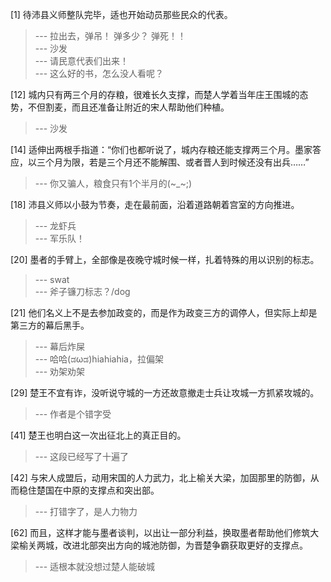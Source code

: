 
[1] 待沛县义师整队完毕，适也开始动员那些民众的代表。
>--- 拉出去，弹吊！
弹多少？
弹死！！<br>
>--- 沙发<br>
>--- 请民意代表们出来！<br>
>--- 这么好的书，怎么没人看呢？<br>

[12] 城内只有两三个月的存粮，很难长久支撑，而楚人学着当年庄王围城的态势，不但割麦，而且还准备让附近的宋人帮助他们种植。
>--- 沙发<br>

[14] 适伸出两根手指道：“你们也都听说了，城内存粮还能支撑两三个月。墨家答应，以三个月为限，若是三个月还不能解围、或者晋人到时候还没有出兵……”
>--- 你又骗人，粮食只有1个半月的(~_~;)<br>

[18] 沛县义师以小鼓为节奏，走在最前面，沿着道路朝着宫室的方向推进。
>--- 龙虾兵<br>
>--- 军乐队！<br>

[20] 墨者的手臂上，全部像是夜晚守城时候一样，扎着特殊的用以识别的标志。
>--- swat<br>
>--- 斧子镰刀标志？/dog<br>

[21] 他们名义上不是去参加政变的，而是作为政变三方的调停人，但实际上却是第三方的幕后黑手。
>--- 幕后炸屎<br>
>--- 哈哈(ಡωಡ)hiahiahia，拉偏架<br>
>--- 劝架劝架<br>

[29] 楚王不宜有诈，没听说守城的一方还故意撤走士兵让攻城一方抓紧攻城的。
>--- 作者是个错字受<br>

[41] 楚王也明白这一次出征北上的真正目的。
>--- 这段已经写了十遍了<br>

[42] 与宋人成盟后，动用宋国的人力武力，北上榆关大梁，加固那里的防御，从而稳住楚国在中原的支撑点和突出部。
>--- 打错字了，是人力物力<br>

[62] 而且，这样才能与墨者谈判，以出让一部分利益，换取墨者帮助他们修筑大梁榆关两城，改进北部突出方向的城池防御，为晋楚争霸获取更好的支撑点。
>--- 适根本就没想过楚人能破城<br>
